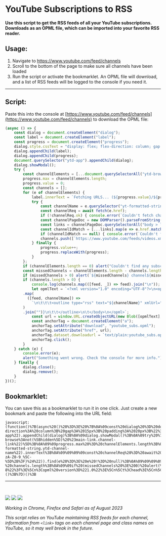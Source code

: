 # YouTube Subscriptions to RSS

**Use this script to get the RSS feeds of all your YouTube subscriptions. Downloads as an OPML file, which can be imported into your favorite RSS reader.**

## Usage:

1. Navigate to https://www.youtube.com/feed/channels
2. Scroll to the bottom of the page to make sure all channels have been loaded
3. Run the script or activate the bookmarklet. An OPML file will download, and a list of RSS feeds will be logged to the console if you need it.

---

## Script:

Paste this into the console at [https://www.youtube.com/feed/channels](https://www.youtube.com/feed/channels) to download the OPML file:

```javascript
(async () => {
	const dialog = document.createElement("dialog");
	const label = document.createElement("label");
	const progress = document.createElement("progress");
	dialog.style.cssText = "display: flex; flex-direction: column; gap: 15px; padding: 20px;";
	dialog.appendChild(label);
	dialog.appendChild(progress);
	document.querySelector("ytd-app").appendChild(dialog);
	dialog.showModal();
	try {
		const channelElements = [...document.querySelectorAll("ytd-browse:not([hidden]) #main-link.channel-link")];
		progress.max = channelElements.length;
		progress.value = 0;
		const channels = [];
		for (e of channelElements) {
			label.innerText = `Fetching URLS... (${progress.value}/${progress.max})`;
			try {
				const channelName = e.querySelector("yt-formatted-string.ytd-channel-name").innerText;
				const channelReq = await fetch(e.href);
				if (!channelReq.ok) { console.error(`Couldn't fetch channel page for ${channelName}`); continue; }
				const channelPageDoc = new DOMParser().parseFromString(await channelReq.text(), "text/html");
				const links = channelPageDoc.querySelectorAll("body > link[rel=alternate], body > link[rel=canonical]");
				const channelIdMatch = [...links].map(e => e.href.match("/channel/([a-zA-Z0-9_\-]+?)$")).find(e => e != null);
				if (channelIdMatch == null) { console.error(`Couldn't find channel id for ${channelName}`); continue; }
				channels.push([`https://www.youtube.com/feeds/videos.xml?channel_id=${channelIdMatch[1]}`, channelName]);
			} finally {
				progress.value++;
				progress.replaceWith(progress);
			}
		};
		if (channelElements.length == 0) alert("Couldn't find any subscriptions");
		const missedChannels = channelElements.length - channels.length;
		if (missedChannels > 0) alert(`${missedChannels} channel${missedChannels > 1 ? "s" : ""} couldn't be fetched. Check the console for more info.`);
		if (channels.length > 0) {
			console.log(channels.map(([feed, _]) => feed).join("\n"));
			let opmlText = `<?xml version="1.0" encoding="UTF-8"?>\n<opml version="1.0">\n\t<head>\n\t\t<title>YouTube Subscriptions as RSS</title>\n\t</head>\n\t<body>\n\t\t<outline text="YouTube Subscriptions">${channels
        .map(
          ([feed, channelName]) =>
            `\n\t\t\t<outline type="rss" text="${channelName}" xmlUrl="${feed}"/>`
        )
        .join("")}\n\t\t</outline>\n\t</body>\n</opml>`;
			const url = window.URL.createObjectURL(new Blob([opmlText], { type: "text/plain" }));
			const anchorTag = document.createElement("a");
			anchorTag.setAttribute("download", "youtube_subs.opml");
			anchorTag.setAttribute("href", url);
			anchorTag.dataset.downloadurl = `text/plain:youtube_subs.opml:${url}`;
			anchorTag.click();
		}
	} catch (e) {
		console.error(e);
		alert("Something went wrong. Check the console for more info.");
	} finally {
		dialog.close();
		dialog.remove();
	}
})();
```

## Bookmarklet:

You can save this as a bookmarklet to run it in one click. Just create a new bookmark and paste the following into the URL field:

```
javascript:(function()%7B(async%20()%20%3D%3E%20%7B%0A%09const%20dialog%20%3D%20document.createElement(%22dialog%22)%3B%0A%09const%20label%20%3D%20document.createElement(%22label%22)%3B%0A%09const%20progress%20%3D%20document.createElement(%22progress%22)%3B%0A%09dialog.style.cssText%20%3D%20%22display%3A%20flex%3B%20flex-direction%3A%20column%3B%20gap%3A%2015px%3B%20padding%3A%2020px%3B%22%3B%0A%09dialog.appendChild(label)%3B%0A%09dialog.appendChild(progress)%3B%0A%09document.querySelector(%22ytd-app%22).appendChild(dialog)%3B%0A%09dialog.showModal()%3B%0A%09try%20%7B%0A%09%09const%20channelElements%20%3D%20%5B...document.querySelectorAll(%22ytd-browse%3Anot(%5Bhidden%5D)%20%23main-link.channel-link%22)%5D%3B%0A%09%09progress.max%20%3D%20channelElements.length%3B%0A%09%09progress.value%20%3D%200%3B%0A%09%09const%20channels%20%3D%20%5B%5D%3B%0A%09%09for%20(e%20of%20channelElements)%20%7B%0A%09%09%09label.innerText%20%3D%20%60Fetching%20URLS...%20(%24%7Bprogress.value%7D%2F%24%7Bprogress.max%7D)%60%3B%0A%09%09%09try%20%7B%0A%09%09%09%09const%20channelName%20%3D%20e.querySelector(%22yt-formatted-string.ytd-channel-name%22).innerText%3B%0A%09%09%09%09const%20channelReq%20%3D%20await%20fetch(e.href)%3B%0A%09%09%09%09if%20(!channelReq.ok)%20%7B%20console.error(%60Couldn't%20fetch%20channel%20page%20for%20%24%7BchannelName%7D%60)%3B%20continue%3B%20%7D%0A%09%09%09%09const%20channelPageDoc%20%3D%20new%20DOMParser().parseFromString(await%20channelReq.text()%2C%20%22text%2Fhtml%22)%3B%0A%09%09%09%09const%20links%20%3D%20channelPageDoc.querySelectorAll(%22body%20%3E%20link%5Brel%3Dalternate%5D%2C%20body%20%3E%20link%5Brel%3Dcanonical%5D%22)%3B%0A%09%09%09%09const%20channelIdMatch%20%3D%20%5B...links%5D.map(e%20%3D%3E%20e.href.match(%22%2Fchannel%2F(%5Ba-zA-Z0-9_%5C-%5D%2B%3F)%24%22)).find(e%20%3D%3E%20e%20!%3D%20null)%3B%0A%09%09%09%09if%20(channelIdMatch%20%3D%3D%20null)%20%7B%20console.error(%60Couldn't%20find%20channel%20id%20for%20%24%7BchannelName%7D%60)%3B%20continue%3B%20%7D%0A%09%09%09%09channels.push(%5B%60https%3A%2F%2Fwww.youtube.com%2Ffeeds%2Fvideos.xml%3Fchannel_id%3D%24%7BchannelIdMatch%5B1%5D%7D%60%2C%20channelName%5D)%3B%0A%09%09%09%7D%20finally%20%7B%0A%09%09%09%09progress.value%2B%2B%3B%0A%09%09%09%09progress.replaceWith(progress)%3B%0A%09%09%09%7D%0A%09%09%7D%3B%0A%09%09if%20(channelElements.length%20%3D%3D%200)%20alert(%22Couldn't%20find%20any%20subscriptions%22)%3B%0A%09%09const%20missedChannels%20%3D%20channelElements.length%20-%20channels.length%3B%0A%09%09if%20(missedChannels%20%3E%200)%20alert(%60%24%7BmissedChannels%7D%20channel%24%7BmissedChannels%20%3E%201%20%3F%20%22s%22%20%3A%20%22%22%7D%20couldn't%20be%20fetched.%20Check%20the%20console%20for%20more%20info.%60)%3B%0A%09%09if%20(channels.length%20%3E%200)%20%7B%0A%09%09%09console.log(channels.map((%5Bfeed%2C%20_%5D)%20%3D%3E%20feed).join(%22%5Cn%22))%3B%0A%09%09%09let%20opmlText%20%3D%20%60%3C%3Fxml%20version%3D%221.0%22%20encoding%3D%22UTF-8%22%3F%3E%5Cn%3Copml%20version%3D%221.0%22%3E%5Cn%5Ct%3Chead%3E%5Cn%5Ct%5Ct%3Ctitle%3EYouTube%20Subscriptions%20as%20RSS%3C%2Ftitle%3E%5Cn%5Ct%3C%2Fhead%3E%5Cn%5Ct%3Cbody%3E%5Cn%5Ct%5Ct%3Coutline%20text%3D%22YouTube%20Subscriptions%22%3E%24%7Bchannels%0A%20%20%20%20%20%20%20%20.map(%0A%20%20%20%20%20%20%20%20%20%20(%5Bfeed%2C%20channelName%5D)%20%3D%3E%0A%20%20%20%20%20%20%20%20%20%20%20%20%60%5Cn%5Ct%5Ct%5Ct%3Coutline%20type%3D%22rss%22%20text%3D%22%24%7BchannelName%7D%22%20xmlUrl%3D%22%24%7Bfeed%7D%22%2F%3E%60%0A%20%20%20%20%20%20%20%20)%0A%20%20%20%20%20%20%20%20.join(%22%22)%7D%5Cn%5Ct%5Ct%3C%2Foutline%3E%5Cn%5Ct%3C%2Fbody%3E%5Cn%3C%2Fopml%3E%60%3B%0A%09%09%09const%20url%20%3D%20window.URL.createObjectURL(new%20Blob(%5BopmlText%5D%2C%20%7B%20type%3A%20%22text%2Fplain%22%20%7D))%3B%0A%09%09%09const%20anchorTag%20%3D%20document.createElement(%22a%22)%3B%0A%09%09%09anchorTag.setAttribute(%22download%22%2C%20%22youtube_subs.opml%22)%3B%0A%09%09%09anchorTag.setAttribute(%22href%22%2C%20url)%3B%0A%09%09%09anchorTag.dataset.downloadurl%20%3D%20%60text%2Fplain%3Ayoutube_subs.opml%3A%24%7Burl%7D%60%3B%0A%09%09%09anchorTag.click()%3B%0A%09%09%7D%0A%09%7D%20catch%20(e)%20%7B%0A%09%09console.error(e)%3B%0A%09%09alert(%22Something%20went%20wrong.%20Check%20the%20console%20for%20more%20info.%22)%3B%0A%09%7D%20finally%20%7B%0A%09%09dialog.close()%3B%0A%09%09dialog.remove()%3B%0A%09%7D%0A%7D)()%3B%7D)()%3B
```

---

<br>

![](https://img.shields.io/badge/Safari-FF1B2D?style=for-the-badge&logo=Safari&logoColor=white)
![](https://img.shields.io/badge/Google_chrome-4285F4?style=for-the-badge&logo=Google-chrome&logoColor=white)
![](https://img.shields.io/badge/Firefox_Browser-FF7139?style=for-the-badge&logo=Firefox-Browser&logoColor=white)

_Working in Chrome, Firefox and Safari as of August 2023_

_This script relies on YouTube maintaining RSS feeds for each channel, information from `<link>` tags on each channel page and class names on YouTube, so it may well break in the future._
